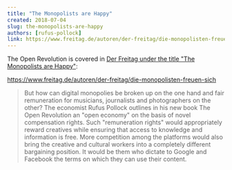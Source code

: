 ```yaml
---
title: "The Monopolists are Happy"
created: 2018-07-04
slug: the-monopolists-are-happy
authors: [rufus-pollock]
link: https://www.freitag.de/autoren/der-freitag/die-monopolisten-freuen-sich
---
```


The Open Revolution is covered in [Der Freitag under the title "The Monopolists are Happy"][link]:

https://www.freitag.de/autoren/der-freitag/die-monopolisten-freuen-sich

[link]: https://www.freitag.de/autoren/der-freitag/die-monopolisten-freuen-sich

> But how can digital monopolies be broken up on the one hand and fair remuneration for musicians, journalists and photographers on the other? The economist Rufus Pollock outlines in his new book The Open Revolution an "open economy" on the basis of novel compensation rights. Such "remuneration rights" would appropriately reward creatives while ensuring that access to knowledge and information is free. More competition among the platforms would also bring the creative and cultural workers into a completely different bargaining position. It would be them who dictate to Google and Facebook the terms on which they can use their content.
